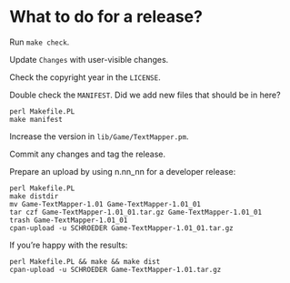 # What to do for a release?

Run `make check`.

Update `Changes` with user-visible changes.

Check the copyright year in the `LICENSE`.

Double check the `MANIFEST`. Did we add new files that should be in
here?

```
perl Makefile.PL
make manifest
```

Increase the version in `lib/Game/TextMapper.pm`.

Commit any changes and tag the release.

Prepare an upload by using n.nn_nn for a developer release:

```
perl Makefile.PL
make distdir
mv Game-TextMapper-1.01 Game-TextMapper-1.01_01
tar czf Game-TextMapper-1.01_01.tar.gz Game-TextMapper-1.01_01
trash Game-TextMapper-1.01_01
cpan-upload -u SCHROEDER Game-TextMapper-1.01_01.tar.gz
```

If you’re happy with the results:

```
perl Makefile.PL && make && make dist
cpan-upload -u SCHROEDER Game-TextMapper-1.01.tar.gz
```
